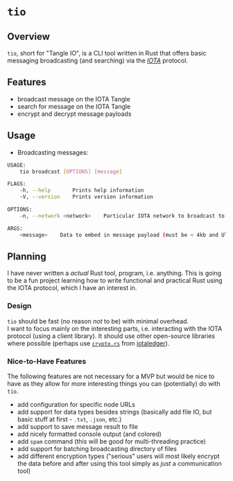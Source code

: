 # `tio`

## Overview

`tio`, short for "Tangle IO", is a CLI tool written in Rust that offers basic messaging broadcasting (and searching) via the [_IOTA_](https://iota.org) protocol. 

## Features

- broadcast message on the IOTA Tangle
- search for message on the IOTA Tangle
- encrypt and decrypt message payloads

## Usage

- Broadcasting messages:
```bash
USAGE:
    tio broadcast [OPTIONS] [message]

FLAGS:
    -h, --help       Prints help information
    -V, --version    Prints version information

OPTIONS:
    -n, --network <network>    Particular IOTA network to broadcast to ("mainnet", "devnet", and "testnet")

ARGS:
    <message>    Data to embed in message payload (must be < 4kb and UTF-8 encoded)
```

## Planning

I have never written a _actual_ Rust tool, program, i.e. anything. 
This is going to be a fun project learning how to write functional and practical Rust using the IOTA protocol, which I have an interest in.

### Design

`tio` should be fast (no reason _not_ to be) with minimal overhead.  
I want to focus mainly on the interesting parts, i.e. interacting with the IOTA protocol (using a client library).
It should use other open-source libraries where possible (perhaps use [`crypto.rs`](https://github.com/iotaledger/crypto.rs) from [iotaledger](https://github.com/iotaledger)).

### Nice-to-Have Features

The following features are not necessary for a MVP but would be nice to have as they allow for more interesting things you can (potentially) do with `tio`.

- add configuration for specific node URLs
- add support for data types besides strings (basically add file IO, but basic stuff at first - `.txt`, `.json`, etc.)
- add support to save message result to file
- add nicely formatted console output (and colored)
- add `spam` command (this will be good for multi-threading practice)
- add support for batching broadcasting directory of files
- add different encryption types ("serious" users will most likely encrypt the data before and after using this tool simply as _just_ a communication tool)
